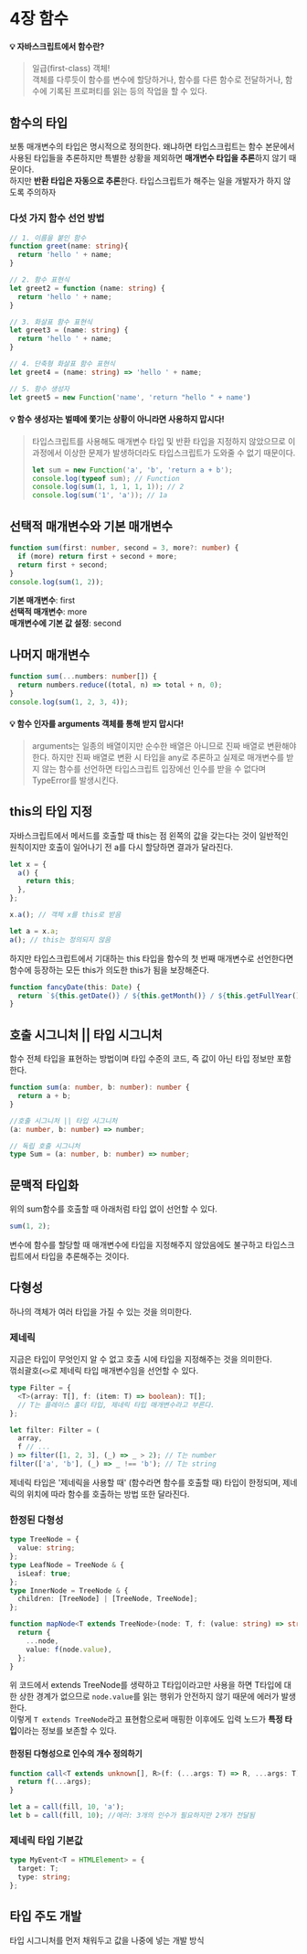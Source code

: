 # 4장 함수

#### 💡 자바스크립트에서 함수란?

> 일급(first-class) 객체!  
> 객체를 다루듯이 함수를 변수에 할당하거나, 함수를 다른 함수로 전달하거나, 함수에 기록된 프로퍼티를 읽는 등의 작업을 할 수 있다.

## 함수의 타입

보통 매개변수의 타입은 명시적으로 정의한다. 왜냐하면 타입스크립트는 함수 본문에서 사용된 타입들을 추론하지만 특별한 상황을 제외하면 **매개변수 타입을 추론**하지 않기 때문이다.  
하지만 **반환 타입은 자동으로 추론**한다. 타입스크립트가 해주는 일을 개발자가 하지 않도록 주의하자

### 다섯 가지 함수 선언 방법

```typescript
// 1. 이름을 붙인 함수
function greet(name: string){
  return 'hello ' + name;
}

// 2. 함수 표현식
let greet2 = function (name: string) {
  return 'hello ' + name;
}

// 3. 화살표 함수 표현식
let greet3 = (name: string) {
  return 'hello ' + name;
}

// 4. 단축형 화살표 함수 표현식
let greet4 = (name: string) => 'hello ' + name;

// 5. 함수 생성자
let greet5 = new Function('name', 'return "hello " + name')
```

#### 💡 함수 생성자는 벌떼에 쫓기는 상황이 아니라면 사용하지 맙시다!

> 타입스크립트를 사용해도 매개변수 타입 및 반환 타입을 지정하지 않았으므로 이 과정에서 이상한 문제가 발생하더라도 타입스크립트가 도와줄 수 없기 때문이다.
>
> ```typescript
> let sum = new Function('a', 'b', 'return a + b');
> console.log(typeof sum); // Function
> console.log(sum(1, 1, 1, 1, 1)); // 2
> console.log(sum('1', 'a')); // 1a
> ```

## 선택적 매개변수와 기본 매개변수

```typescript
function sum(first: number, second = 3, more?: number) {
  if (more) return first + second + more;
  return first + second;
}
console.log(sum(1, 2));
```

**기본 매개변수**: first  
**선택적 매개변수**: more  
**매개변수에 기본 값 설정**: second

## 나머지 매개변수

```typescript
function sum(...numbers: number[]) {
  return numbers.reduce((total, n) => total + n, 0);
}
console.log(sum(1, 2, 3, 4));
```

#### 💡 함수 인자를 arguments 객체를 통해 받지 맙시다!

> arguments는 일종의 배열이지만 순수한 배열은 아니므로 진짜 배열로 변환해야 한다.
> 하지만 진짜 배열로 변환 시 타입을 any로 추론하고 실제로 매개변수를 받지 않는 함수를 선언하면 타입스크립트 입장에선 인수를 받을 수 없다며 TypeError를 발생시킨다.

## this의 타입 지정

자바스크립트에서 메서드를 호출할 때 this는 점 왼쪽의 값을 갖는다는 것이 일반적인 원칙이지만 호출이 일어나기 전 a를 다시 할당하면 결과가 달라진다.

```javascript
let x = {
  a() {
    return this;
  },
};

x.a(); // 객체 x를 this로 받음

let a = x.a;
a(); // this는 정의되지 않음
```

하지만 타입스크립트에서 기대하는 this 타입을 함수의 첫 번째 매개변수로 선언한다면 함수에 등장하는 모든 this가 의도한 this가 됨을 보장해준다.

```typescript
function fancyDate(this: Date) {
  return `${this.getDate()} / ${this.getMonth()} / ${this.getFullYear()}`;
}
```

## 호출 시그니처 || 타입 시그니처

함수 전체 타입을 표현하는 방법이며 타입 수준의 코드, 즉 값이 아닌 타입 정보만 포함한다.

```typescript
function sum(a: number, b: number): number {
  return a + b;
}

//호출 시그니처 || 타입 시그니처
(a: number, b: number) => number;

// 독립 호출 시그니처
type Sum = (a: number, b: number) => number;
```

## 문맥적 타입화

위의 sum함수를 호출할 때 아래처럼 타입 없이 선언할 수 있다.

```typescript
sum(1, 2);
```

변수에 함수를 할당할 때 매개변수에 타입을 지정해주지 않았음에도 불구하고 타입스크립트에서 타입을 추론해주는 것이다.

## 다형성

하나의 객체가 여러 타입을 가질 수 있는 것을 의미한다.

### 제네릭

지금은 타입이 무엇인지 알 수 없고 호출 시에 타입을 지정해주는 것을 의미한다.  
꺾쇠괄호(`<>`로 제네릭 타입 매개변수임을 선언할 수 있다.

```typescript
type Filter = {
  <T>(array: T[], f: (item: T) => boolean): T[];
  // T는 플레이스 홀더 타입, 제네릭 타입 매개변수라고 부른다.
};

let filter: Filter = (
  array,
  f // ...
) => filter([1, 2, 3], (_) => _ > 2); // T는 number
filter(['a', 'b'], (_) => _ !== 'b'); // T는 string
```

제네릭 타입은 '제네릭을 사용할 때' (함수라면 함수를 호출할 때) 타입이 한정되며, 제네릭의 위치에 따라 함수를 호출하는 방법 또한 달라진다.

### 한정된 다형성

```typescript
type TreeNode = {
  value: string;
};
type LeafNode = TreeNode & {
  isLeaf: true;
};
type InnerNode = TreeNode & {
  children: [TreeNode] | [TreeNode, TreeNode];
};

function mapNode<T extends TreeNode>(node: T, f: (value: string) => string): T {
  return {
    ...node,
    value: f(node.value),
  };
}
```

위 코드에서 extends TreeNode를 생략하고 T타입이라고만 사용을 하면 T타입에 대한 상한 경계가 없으므로 `node.value`를 읽는 행위가 안전하지 않기 때문에 에러가 발생한다.  
이렇게 `T extends TreeNode`라고 표현함으로써 매핑한 이후에도 입력 노드가 **특정 타입**이라는 정보를 보존할 수 있다.

#### 한정된 다형성으로 인수의 개수 정의하기

```typescript
function call<T extends unknown[], R>(f: (...args: T) => R, ...args: T): R {
  return f(...args);
}

let a = call(fill, 10, 'a');
let b = call(fill, 10); //에러: 3개의 인수가 필요하지만 2개가 전달됨
```

### 제네릭 타입 기본값

```typescript
type MyEvent<T = HTMLElement> = {
  target: T;
  type: string;
};
```

## 타입 주도 개발

타입 시그니처를 먼저 채워두고 값을 나중에 넣는 개발 방식
